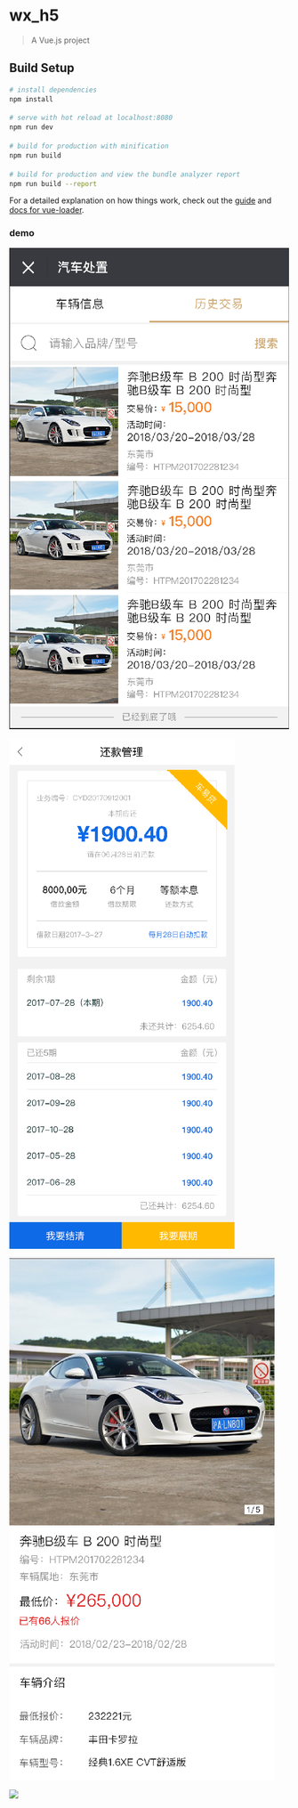 # wx_h5

> A Vue.js project

## Build Setup

``` bash
# install dependencies
npm install

# serve with hot reload at localhost:8080
npm run dev

# build for production with minification
npm run build

# build for production and view the bundle analyzer report
npm run build --report
```

For a detailed explanation on how things work, check out the [guide](http://vuejs-templates.github.io/webpack/) and [docs for vue-loader](http://vuejs.github.io/vue-loader).

### demo
<p>
    <img
      src="https://github.com/dragon8github/wx-h5/raw/master/static/K12H{J5F6W`RB~CJ_79955H.png" />
</p>

<p>
    <img
      src="https://github.com/dragon8github/wx-h5/raw/master/static/OWQMLN8KD@9{7)RREJT]]AM.png" />
</p>

<p>
    <img
      src="https://github.com/dragon8github/wx-h5/raw/master/static/WC8G})HB2%H(HURJCOE77RW.png" />
</p>


<p>
    <img
      src="https://github.com/dragon8github/wx-h5/raw/master/static/`ED[S$0Z9JOI5V`JPG}_JUU.png" />
</p>

